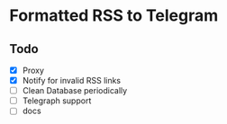 # Formatted RSS to Telegram

## Todo

- [x] Proxy
- [x] Notify for invalid RSS links
- [ ] Clean Database periodically
- [ ] Telegraph support
- [ ] docs
